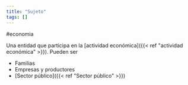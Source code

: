 ```yaml
---
title: "Sujeto"
tags: []
---
```

#economia 

Una entidad que participa en la [actividad económica]({{< ref "actividad económica" >}}). Pueden ser

- Familias
- Empresas y productores
- [Sector público]({{< ref "Sector público" >}})